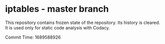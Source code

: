 # iptables - master branch

This repository contains frozen state of the repository.
Its history is cleared. It is used only for static code
analysis with Codacy.

Commit Time: 1689588926
